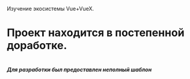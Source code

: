 Изучение экосистемы Vue+VueX.

<h1>Проект находится в постепенной доработке.<h1>
  
<h5>Для разработки был предоставлен неполный шаблон</h5>
